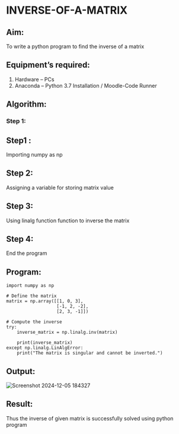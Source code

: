 # INVERSE-OF-A-MATRIX
## Aim:
To write a python program to find the inverse of a matrix
## Equipment’s required:
1. 	Hardware – PCs
2. 	Anaconda – Python 3.7 Installation / Moodle-Code Runner
## Algorithm:
### Step 1:
## Step1 :
Importing numpy as np
## Step 2:
Assigning a variable for storing matrix value
## Step 3:
Using linalg function function to inverse the matrix
## Step 4:
End the program
## Program:
```
import numpy as np

# Define the matrix
matrix = np.array([[1, 0, 3],
                   [-1, 2, -2],
                   [2, 3, -1]])

# Compute the inverse
try:
    inverse_matrix = np.linalg.inv(matrix)
    
    print(inverse_matrix)
except np.linalg.LinAlgError:
    print("The matrix is singular and cannot be inverted.")
```
## Output:
![Screenshot 2024-12-05 184327](https://github.com/user-attachments/assets/90c0b5d6-f9ee-425d-accc-121ffa72b957)

## Result:
Thus the inverse of given matrix is successfully solved using python program

